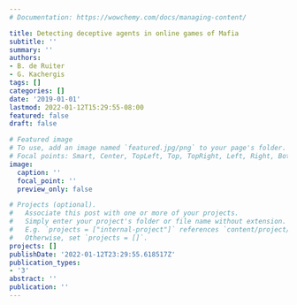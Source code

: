 ```yaml
---
# Documentation: https://wowchemy.com/docs/managing-content/

title: Detecting deceptive agents in online games of Mafia
subtitle: ''
summary: ''
authors:
- B. de Ruiter
- G. Kachergis
tags: []
categories: []
date: '2019-01-01'
lastmod: 2022-01-12T15:29:55-08:00
featured: false
draft: false

# Featured image
# To use, add an image named `featured.jpg/png` to your page's folder.
# Focal points: Smart, Center, TopLeft, Top, TopRight, Left, Right, BottomLeft, Bottom, BottomRight.
image:
  caption: ''
  focal_point: ''
  preview_only: false

# Projects (optional).
#   Associate this post with one or more of your projects.
#   Simply enter your project's folder or file name without extension.
#   E.g. `projects = ["internal-project"]` references `content/project/deep-learning/index.md`.
#   Otherwise, set `projects = []`.
projects: []
publishDate: '2022-01-12T23:29:55.618517Z'
publication_types:
- '3'
abstract: ''
publication: ''
---
```

